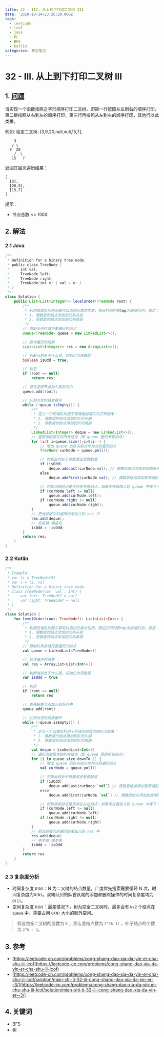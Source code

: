 ```yaml
---
title: 32 - III. 从上到下打印二叉树 III
date: '2020-10-14T23:26:20.000Z'
tags:
  - leetcode
  - lcof
  - java
  - 树
  - BFS
  - kotlin
categories: 算法笔记
---
```


# 32 - III. 从上到下打印二叉树 III

## 1. [问题](https://leetcode-cn.com/problems/cong-shang-dao-xia-da-yin-er-cha-shu-iii-lcof)

请实现一个函数按照之字形顺序打印二叉树，即第一行按照从左到右的顺序打印，第二层按照从右到左的顺序打印，第三行再按照从左到右的顺序打印，其他行以此类推。

例如: 给定二叉树: \[3,9,20,null,null,15,7\],

```text
    3
   / \
  9  20
    /  \
   15   7
```

返回其层次遍历结果：

```text
[
  [3],
  [20,9],
  [15,7]
]
```

提示：

* 节点总数 &lt;= 1000

## 2. 解法

### 2.1 Java

```java
/**
 * Definition for a binary tree node.
 * public class TreeNode {
 *     int val;
 *     TreeNode left;
 *     TreeNode right;
 *     TreeNode(int x) { val = x; }
 * }
 */
class Solution {
    public List<List<Integer>> levelOrder(TreeNode root) {
        /**
         * 利用双端队列两头都可以添加元素的性质，假设打印列表tmp为双端队列，规定：
         * 1. 偶数层的结点添加到队列头部
         * 2. 奇数层的结点添加到队列尾部
         */
        // 借助队列存储将要遍历的结点
        Queue<TreeNode> queue = new LinkedList<>();

        // 层次遍历的结果
        List<List<Integer>> res = new ArrayList<>();

        // 判断当前处于什么层，初始化为奇数层
        boolean isOdd = true;

        // 判空
        if (root == null)
            return res;

        // 首先把根节点加入到队列中
        queue.add(root);

        // 队列为空时结束循环
        while (!queue.isEmpty()) {
            /**
             * 定义一个双端队列用于存储当前层次的打印结果：
             * 1. 偶数层的结点添加到队列头部
             * 2. 奇数层的结点添加到队列尾部
             */
            LinkedList<Integer> deque = new LinkedList<>();
            // 遍历当前层次的所有结点（即 queue 里的所有结点）
            for (int i=queue.size();i>0;i--) {
                // 取出 queue 的队头结点作为当前遍历结点
                TreeNode curNode = queue.poll();

                // 判断此时处于奇数层还是偶数层
                if (isOdd) 
                    deque.addLast(curNode.val); // 奇数层结点添加到双端队列尾部
                else 
                    deque.addFirst(curNode.val); // 偶数层结点添加到双端队列头部

                // 判断当前结点是否存在左右结点，如果存在就加入到 queue 中等下一层继续遍历
                if (curNode.left != null)
                    queue.add(curNode.left);
                if (curNode.right != null)
                    queue.add(curNode.right);
            }
            // 把当前层次的遍历结果加入到 res 中
            res.add(deque);
            // 奇变偶 偶变奇
            isOdd = !isOdd;
        }
        return res;
    }
}
```

### 2.2 Kotlin

```kotlin
/**
 * Example:
 * var ti = TreeNode(5)
 * var v = ti.`val`
 * Definition for a binary tree node.
 * class TreeNode(var `val`: Int) {
 *     var left: TreeNode? = null
 *     var right: TreeNode? = null
 * }
 */
class Solution {
    fun levelOrder(root: TreeNode?): List<List<Int>> {
        /**
         * 利用双端队列两头都可以添加元素的性质，假设打印列表tmp为双端队列，规定：
         * 1. 偶数层的结点添加到队列头部
         * 2. 奇数层的结点添加到队列尾部
         */
        // 借助队列存储将要遍历的结点
        val queue = LinkedList<TreeNode>()

        // 层次遍历的结果
        val res = ArrayList<List<Int>>()

        // 判断当前处于什么层，初始化为奇数层
        var isOdd = true

        // 判空
        if (root == null)
            return res

        // 首先把根节点加入到队列中
        queue.add(root)

        // 队列为空时结束循环
        while (!queue.isEmpty()) {
            /**
             * 定义一个双端队列用于存储当前层次的打印结果：
             * 1. 偶数层的结点添加到队列头部
             * 2. 奇数层的结点添加到队列尾部
             */
            val deque = LinkedList<Int>()
            // 遍历当前层次的所有结点（即 queue 里的所有结点）
            for (i in queue.size downTo 1) {
                // 取出 queue 的队头结点作为当前遍历结点
                val curNode = queue.poll()

                // 判断此时处于奇数层还是偶数层
                if (isOdd)
                    deque.addLast(curNode.`val`) // 奇数层结点添加到双端队列尾部
                else
                    deque.addFirst(curNode.`val`) // 偶数层结点添加到双端队列头部

                // 判断当前结点是否存在左右结点，如果存在就加入到 queue 中等下一层继续遍历
                if (curNode.left != null)
                    queue.add(curNode.left)
                if (curNode.right != null)
                    queue.add(curNode.right)
            }
            // 把当前层次的遍历结果加入到 res 中
            res.add(deque)
            // 奇变偶 偶变奇
            isOdd = !isOdd
        }
        return res
    }
}
```

### 2.3 复杂度分析

* 时间复杂度 `O(N)`：N 为二叉树的结点数量，广度优先搜索需要循环 N 次，时间复杂度为`O(N)`。双端队列的队首队尾的添加和删除操作的时间复杂度均为`O(1)`。
* 空间复杂度 `O(N)`：最差情况下，树为完全二叉树时，最多会有 `N/2` 个结点在 `queue` 中，需要占用 `O(N)` 大小的额外空间。

> 假设完全二叉树的层数为 k ，那么总结点数为 `2^(k-1)` ，叶子结点的个数为 `2^k - 1`。

## 3. 参考

* [https://leetcode-cn.com/problems/cong-shang-dao-xia-da-yin-er-cha-shu-iii-lcof](https://leetcode-cn.com/problems/cong-shang-dao-xia-da-yin-er-cha-shu-iii-lcof)
* [https://leetcode-cn.com/problems/cong-shang-dao-xia-da-yin-er-cha-shu-iii-lcof/solution/mian-shi-ti-32-iii-cong-shang-dao-xia-da-yin-er--3/](https://leetcode-cn.com/problems/cong-shang-dao-xia-da-yin-er-cha-shu-iii-lcof/solution/mian-shi-ti-32-iii-cong-shang-dao-xia-da-yin-er--3/)

## 4. 关键词

* BFS
* 树


